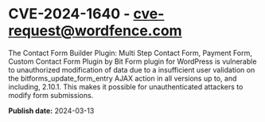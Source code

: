 # CVE-2024-1640 - cve-request@wordfence.com

The Contact Form Builder Plugin: Multi Step Contact Form, Payment Form, Custom Contact Form Plugin by Bit Form plugin for WordPress is vulnerable to unauthorized modification of data due to a insufficient user validation on the bitforms_update_form_entry AJAX action in all versions up to, and including, 2.10.1. This makes it possible for unauthenticated attackers to modify form submissions.

**Publish date:** 2024-03-13
